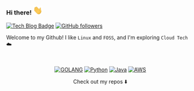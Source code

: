### Hi there! <img src="https://raw.githubusercontent.com/ABSphreak/ABSphreak/master/gifs/Hi.gif" width="25">

[![Tech Blog Badge](http://img.shields.io/badge/-Tech%20blog-black?style=flat-square&logo=github&link=https://chloe-codes1.gitbook.io/til/)](https://chloe-codes1.gitbook.io/til/)
[![GitHub followers](https://img.shields.io/github/followers/chloe-codes1.svg?style=social&label=Follow&maxAge=2592000)](https://github.com/chloe-codes1?tab=followers)

Welcome to my Github! I like `Linux` and `FOSS`, and I'm exploring `Cloud Tech`  ☁️

<br>

<div align="center">

  [![GOLANG](https://img.shields.io/badge/Go-00ADD8?style=flat-square&logo=Go&logoColor=white)](https://github.com/chloe-codes1?tab=repositories&q=&type=&language=go&sort=)
  [![Python](https://img.shields.io/badge/Python-3776AB?style=flat-square&logo=python&logoColor=white)](https://github.com/chloe-codes1?tab=repositories&q=&type=&language=python&sort=)
  [![Java](https://img.shields.io/badge/Java-007396?style=flat-square&logo=Java&logoColor=white)](https://github.com/chloe-codes1?tab=repositories&q=&type=&language=java&sort=)
  [![AWS](https://img.shields.io/badge/AWS-%23FF9900.svg?style=flat-square&for-the-badge&logo=amazon-aws&logoColor=white)](https://chloe-codes1.gitbook.io/til/aws)
 
 
 </div>




<p align="center">
Check out my repos ⬇️  
</p>

<!--
**chloe-codes1/chloe-codes1** is a ✨ _special_ ✨ repository because its `README.md` (this file) appears on your GitHub profile.

Here are some ideas to get you started:

- 🔭 I’m currently working on ...
- 🌱 I’m currently learning ...
- 👯 I’m looking to collaborate on ...
- 🤔 I’m looking for help with ...
- 💬 Ask me about ...
- 📫 How to reach me: ...
- 😄 Pronouns: ...
- ⚡ Fun fact: ...
-->
